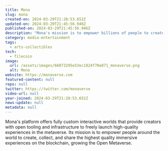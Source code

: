 ```yaml
---
title: Mona
slug: mona
created-on: 2024-03-29T21:28:53.652Z
updated-on: 2024-03-29T21:45:56.946Z
published-on: 2024-03-29T21:45:56.946Z
description: "Mona's mission is to empower billions of people to create, collect, and share high quality experiences on the blockchain."
category: media-entertainment
tags:
  - arts-collectibles
tech:
  - filecoin
image:
  url: /assets/images/66073295e53ec1824f70e871_monaverse.png
  alt: Mona
website: https://monaverse.com
featured-content: null
repo: null
twitter: https://twitter.com/monaverse
video-url: null
year-joined: 2024-03-29T21:28:53.652Z
news-update: null
metadata: null
---
```


Mona's platform offers fully custom interactive worlds that provide creators with open tooling and infrastructure to freely launch high-quality experiences in the metaverse. Its mission is to empower people around the world to create, collect, and share the highest quality immersive experiences on the blockchain, growing the Open Metaverse.
